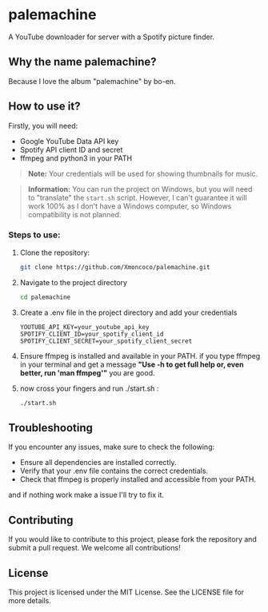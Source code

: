 # palemachine
A YouTube downloader for server with a Spotify picture finder.

## Why the name palemachine?
Because I love the album "palemachine" by bo-en.

## How to use it?

Firstly, you will need:
- Google YouTube Data API key
- Spotify API client ID and secret
- ffmpeg and python3 in your PATH

> **Note:** Your credentials will be used for showing thumbnails for music.

> **Information:** You can run the project on Windows, but you will need to "translate" the `start.sh` script. However, I can't guarantee it will work 100% as I don't have a Windows computer, so Windows compatibility is not planned.

### Steps to use:

1. Clone the repository:
   ```bash
   git clone https://github.com/Xmoncoco/palemachine.git
   ```

2. Navigate to the project directory
    ```bash
    cd palemachine
    ```

3. Create a .env file in the project directory and add your credentials
    ```.env
    YOUTUBE_API_KEY=your_youtube_api_key
    SPOTIFY_CLIENT_ID=your_spotify_client_id
    SPOTIFY_CLIENT_SECRET=your_spotify_client_secret
    ````

4. Ensure ffmpeg is installed and available in your PATH.
    if you type ffmpeg in your terminal and get a message __"Use -h to get full help or, even better, run 'man ffmpeg'"__ you are good.

5. now cross your fingers and run ./start.sh :
    ```bash 
    ./start.sh
    ```
## Troubleshooting
If you encounter any issues, make sure to check the following:

- Ensure all dependencies are installed correctly.
- Verify that your .env file contains the correct credentials.
- Check that ffmpeg is properly installed and accessible from your PATH.

and if nothing work make a issue I'll try to fix it.

## Contributing
If you would like to contribute to this project, please fork the repository and submit a pull request. We welcome all contributions!

## License
This project is licensed under the MIT License. See the LICENSE file for more details.

